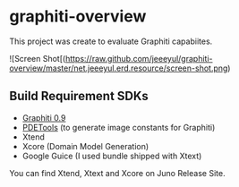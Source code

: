 graphiti-overview
=================

This project was create to evaluate Graphiti capabiites.

![Screen Shot[(https://raw.github.com/jeeeyul/graphiti-overview/master/net.jeeeyul.erd.resource/screen-shot.png)

## Build Requirement SDKs
* [Graphiti 0.9](http://www.eclipse.org/graphiti/download.php)
* [PDETools](https://github.com/jeeeyul/pde-tools) (to generate image constants for Graphiti)
* Xtend
* Xcore (Domain Model Generation)
* Google Guice (I used bundle shipped with Xtext)


You can find Xtend, Xtext and Xcore on Juno Release Site.